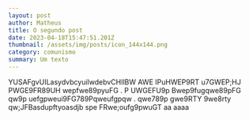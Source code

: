 ```yaml
---
layout: post
author: Matheus
title: O segundo post
date: 2023-04-18T15:47:51.201Z
thumbnail: /assets/img/posts/icon_144x144.png
category: comunismo
summary: Um texto
---
```

YUSAFgvUILasydvbcyuilwdebvCHIlBW AWE IPuHWEP9RT u7GWEP;HJ PWGE9FR89UH wepfwe89pyuFG . P UWGEFU9p Bwep9fugqwe89pFG qw9p uefgpweui9FG789Pqweufgpqw . qwe789p gwe9RTY 9we8rty qw;JFBasdupftyoasdjb spe FRwe;oufg9pwuGT aa aaaa

